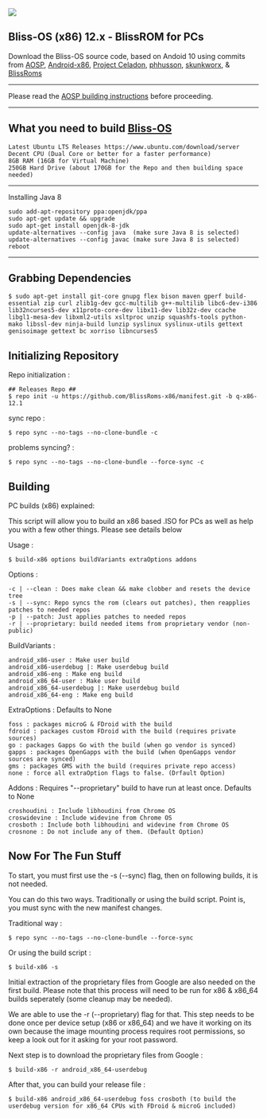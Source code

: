 <img src="https://i.imgur.com/pOad4eK.png">

Bliss-OS (x86) 12.x - BlissROM for PCs
-----------------------

Download the Bliss-OS source code, based on Andoid 10 using commits from [AOSP](https://android.googlesource.com), [Android-x86](https://android-x86.org), [Project Celadon](https://github.com/projectceladon), [phhusson](https://github.com/phhusson/treble_manifest), [skunkworx](https://github.com/skunkworkx/platform_manifest), & [BlissRoms](https://github.com/BlissRoms/platform_manifest)

---------------------------------------------------

Please read the [AOSP building instructions](http://source.android.com/source/index.html) before proceeding.

-----------------------
What you need to build [Bliss-OS](https://github.com/BlissROMs-x86/manifest)
-----------------------

    Latest Ubuntu LTS Releases https://www.ubuntu.com/download/server
    Decent CPU (Dual Core or better for a faster performance)
    8GB RAM (16GB for Virtual Machine)
    250GB Hard Drive (about 170GB for the Repo and then building space needed)
  
-----------------------

Installing Java 8

    sudo add-apt-repository ppa:openjdk/ppa
    sudo apt-get update && upgrade
    sudo apt-get install openjdk-8-jdk
    update-alternatives --config java  (make sure Java 8 is selected)
    update-alternatives --config javac (make sure Java 8 is selected)
    reboot
    
-----------------------

Grabbing Dependencies
-----------------------

    $ sudo apt-get install git-core gnupg flex bison maven gperf build-essential zip curl zlib1g-dev gcc-multilib g++-multilib libc6-dev-i386  lib32ncurses5-dev x11proto-core-dev libx11-dev lib32z-dev ccache libgl1-mesa-dev libxml2-utils xsltproc unzip squashfs-tools python-mako libssl-dev ninja-build lunzip syslinux syslinux-utils gettext genisoimage gettext bc xorriso libncurses5

Initializing Repository
-----------------------

Repo initialization :
    
    ## Releases Repo ##
    $ repo init -u https://github.com/BlissRoms-x86/manifest.git -b q-x86-12.1

sync repo :

    $ repo sync --no-tags --no-clone-bundle -c
    
problems syncing? :

    $ repo sync --no-tags --no-clone-bundle --force-sync -c

Building
--------

PC builds (x86) explained:
	  
This script will allow you to build an x86 based .ISO for PCs as well as help you with a few other things. Please see details below

Usage :  

	$ build-x86 options buildVariants extraOptions addons

Options : 

	-c | --clean : Does make clean && make clobber and resets the device tree
	-s | --sync: Repo syncs the rom (clears out patches), then reapplies patches to needed repos
	-p | --patch: Just applies patches to needed repos
	-r | --proprietary: build needed items from proprietary vendor (non-public)

BuildVariants :

	android_x86-user : Make user build
	android_x86-userdebug |: Make userdebug build
	android_x86-eng : Make eng build
	android_x86_64-user : Make user build
	android_x86_64-userdebug |: Make userdebug build
	android_x86_64-eng : Make eng build

ExtraOptions : Defaults to None

	foss : packages microG & FDroid with the build
	fdroid : packages custom FDroid with the build (requires private sources)
	go : packages Gapps Go with the build (when go vendor is synced)
	gapps : packages OpenGapps with the build (when OpenGapps vendor sources are synced)
	gms : packages GMS with the build (requires private repo access)
	none : force all extraOption flags to false. (Drfault Option)

Addons : Requires "--proprietary" build to have run at least once. Defaults to None

	croshoudini : Include libhoudini from Chrome OS 
	croswidevine : Include widevine from Chrome OS
	crosboth : Include both libhoudini and widevine from Chrome OS
	crosnone : Do not include any of them. (Default Option)

Now For The Fun Stuff
-----------------------

To start, you must first use the -s (--sync) flag, then on following builds, it is not needed. 

You can do this two ways. Traditionally or using the build script. Point is, you must sync with the new manifest changes. 

Traditional way :

	$ repo sync --no-tags --no-clone-bundle --force-sync

Or using the build script :

	$ build-x86 -s

Initial extraction of the proprietary files from Google are also needed on the first build. 
Please note that this process will need to be run for x86 & x86_64 builds seperately (some cleanup may be needed). 

We are able to use the -r (--proprietary) flag for that. This step needs to be done once per device setup (x86 or x86_64) and we have it working on its own because
the image mounting process requires root permissions, so keep a look out for it asking for your root password. 
	  	  
Next step is to download the proprietary files from Google :

	$ build-x86 -r android_x86_64-userdebug 

After that, you can build your release file :

	$ build-x86 android_x86_64-userdebug foss crosboth (to build the userdebug version for x86_64 CPUs with FDroid & microG included)


